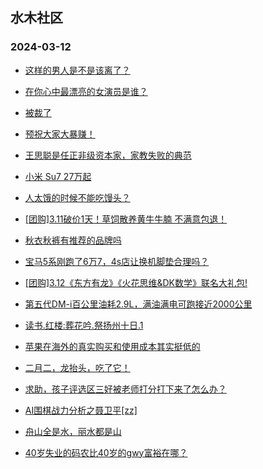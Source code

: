 ## 水木社区 
### 2024-03-12

+ [这样的男人是不是该离了？](https://www.mysmth.net/nForum/article/FamilyLife/1766618753)

+ [在你心中最漂亮的女演员是谁？](https://www.mysmth.net/nForum/article/MyFamily/248770)

+ [被裁了](https://www.mysmth.net/nForum/article/WorkingLife/5456)

+ [预祝大家大暴赚！](https://www.mysmth.net/nForum/article/Stock/10811621)

+ [王思聪是任正非级资本家，家教失败的典范](https://www.mysmth.net/nForum/article/ChildEducation/2360369)

+ [小米 Su7 27万起](https://www.mysmth.net/nForum/article/GreenAuto/1498994)

+ [人太饿的时候不能吃馒头？](https://www.mysmth.net/nForum/article/Food/1704889)

+ [[团购]3.11破价1天！草饲散养黄牛牛腩 不满意包退！](https://www.mysmth.net/nForum/article/ADAgent_TG/1318484)

+ [秋衣秋裤有推荐的品牌吗](https://www.mysmth.net/nForum/article/CouponsLife/4480049)

+ [宝马5系刚跑了6万7，4s店让换机脚垫合理吗？](https://www.mysmth.net/nForum/article/AutoWorld/1944789166)

+ [[团购]3.12《东方有龙》《火花思维&DK数学》联名大礼包!](https://www.mysmth.net/nForum/article/ADAgent_TG/1318570)

+ [第五代DM-i百公里油耗2.9L，满油满电可跑接近2000公里](https://www.mysmth.net/nForum/article/GreenAuto/1500224)

+ [读书.红楼:葬花吟.祭扬州十日.1](https://www.mysmth.net/nForum/article/StoneStory/297823)

+ [苹果在海外的真实购买和使用成本其实挺低的](https://www.mysmth.net/nForum/article/FamilyLife/1766620226)

+ [二月二，龙抬头，吃了它！](https://www.mysmth.net/nForum/article/Single/4590141)

+ [求助，孩子评选区三好被老师打分打下来了怎么办？](https://www.mysmth.net/nForum/article/ChildEducation/2360786)

+ [AI围棋战力分析之聂卫平[zz]](https://www.mysmth.net/nForum/article/Weiqi/677476)

+ [舟山全是水，丽水都是山](https://www.mysmth.net/nForum/article/Geography/577329)

+ [40岁失业的码农比40岁的gwy富裕在哪？](https://www.mysmth.net/nForum/article/WorkingLife/6040)

